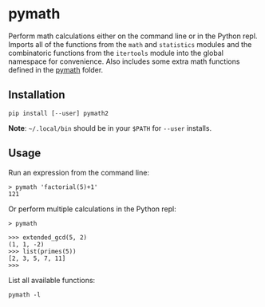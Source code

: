 # pymath

Perform math calculations either on the command line or in the Python repl. Imports all of the functions from the `math` and `statistics` modules and the combinatoric functions from the `itertools` module into the global namespace for convenience. Also includes some extra math functions defined in the [pymath](https://github.com/cjbassi/pymath/tree/master/pymath) folder.

## Installation

```shell
pip install [--user] pymath2
```

**Note**: `~/.local/bin` should be in your `$PATH` for `--user` installs.

## Usage

Run an expression from the command line:

```shell
> pymath 'factorial(5)+1'
121
```

Or perform multiple calculations in the Python repl:

```shell
> pymath

>>> extended_gcd(5, 2)
(1, 1, -2)
>>> list(primes(5))
[2, 3, 5, 7, 11]
>>>
```

List all available functions:

```shell
pymath -l
```
